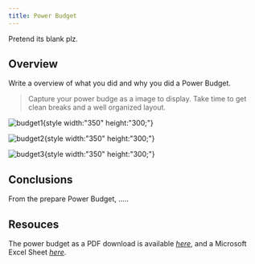 ```yaml
---
title: Power Budget
---
```


Pretend its blank plz. 





## Overview
Write a overview of what you did and why you did a Power Budget.

> Capture your power budge as a image to display. Take time to get clean breaks and a well organized layout.

![budget1](budgetPg1.png){style width:"350" height:"300;"}

![budget2](budgetPg2.png){style width:"350" height:"300;"}

![budget3](budgetPg3.png){style width:"350" height:"300;"}

## Conclusions

From the prepare Power Budget, .....

## Resouces

The power budget as a PDF download is available [*here*](PowerBudgetExample.pdf), and a Microsoft Excel Sheet [*here*](PowerBudgetExample.xlsx).
